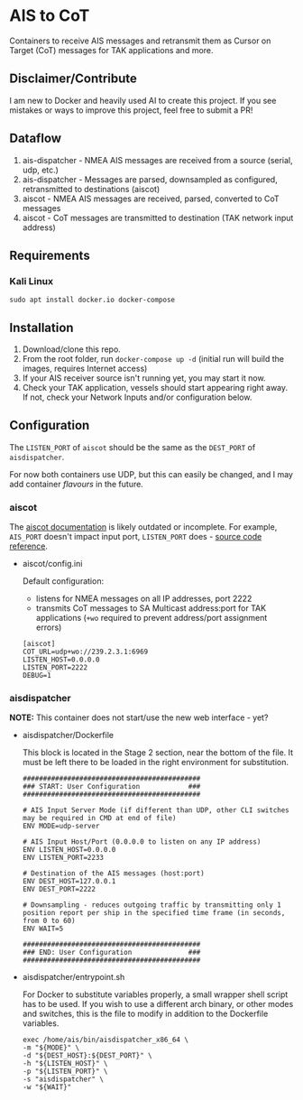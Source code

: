 # AIS to CoT

Containers to receive AIS messages and retransmit them as Cursor on Target (CoT) messages for TAK applications and more.

## Disclaimer/Contribute

I am new to Docker and heavily used AI to create this project. If you see mistakes or ways to improve this project, feel free to submit a PR!

## Dataflow

1. ais-dispatcher - NMEA AIS messages are received from a source (serial, udp, etc.)
2. ais-dispatcher - Messages are parsed, downsampled as configured, retransmitted to destinations (aiscot)
3. aiscot - NMEA AIS messages are received, parsed, converted to CoT messages
4. aiscot - CoT messages are transmitted to destination (TAK network input address)

## Requirements

### Kali Linux

```
sudo apt install docker.io docker-compose
```

## Installation

1. Download/clone this repo.
2. From the root folder, run `docker-compose up -d` (initial run will build the images, requires Internet access)
3. If your AIS receiver source isn't running yet, you may start it now.
4. Check your TAK application, vessels should start appearing right away. If not, check your Network Inputs and/or configuration below.

## Configuration

The `LISTEN_PORT` of `aiscot` should be the same as the `DEST_PORT` of `aisdispatcher`.

For now both containers use UDP, but this can easily be changed, and I may add container *flavours* in the future.

### aiscot

The [aiscot documentation](https://aiscot.readthedocs.io/en/latest/configuration/) is likely outdated or incomplete. For example, `AIS_PORT` doesn't impact input port, `LISTEN_PORT` does - [source code reference](https://github.com/snstac/aiscot/blob/main/src/aiscot/classes.py).

* aiscot/config.ini

    Default configuration:
    - listens for NMEA messages on all IP addresses, port 2222
    - transmits CoT messages to SA Multicast address:port for TAK applications (`+wo` required to prevent address/port assignment errors)

    ```
    [aiscot]
    COT_URL=udp+wo://239.2.3.1:6969
    LISTEN_HOST=0.0.0.0
    LISTEN_PORT=2222
    DEBUG=1
    ```

### aisdispatcher

**NOTE:** This container does not start/use the new web interface - yet?

* aisdispatcher/Dockerfile

    This block is located in the Stage 2 section, near the bottom of the file. It must be left there to be loaded in the right environment for substitution.

    ```
    ############################################
    ### START: User Configuration            ###
    ############################################

    # AIS Input Server Mode (if different than UDP, other CLI switches may be required in CMD at end of file)
    ENV MODE=udp-server

    # AIS Input Host/Port (0.0.0.0 to listen on any IP address)
    ENV LISTEN_HOST=0.0.0.0
    ENV LISTEN_PORT=2233

    # Destination of the AIS messages (host:port)
    ENV DEST_HOST=127.0.0.1
    ENV DEST_PORT=2222

    # Downsampling - reduces outgoing traffic by transmitting only 1 position report per ship in the specified time frame (in seconds, from 0 to 60)
    ENV WAIT=5

    ############################################
    ### END: User Configuration              ###
    ############################################
    ```

* aisdispatcher/entrypoint.sh
  
  For Docker to substitute variables properly, a small wrapper shell script has to be used. If you wish to use a different arch binary, or other modes and switches, this is the file to modify in addition to the Dockerfile variables.

    ```
    exec /home/ais/bin/aisdispatcher_x86_64 \
    -m "${MODE}" \
    -d "${DEST_HOST}:${DEST_PORT}" \
    -h "${LISTEN_HOST}" \
    -p "${LISTEN_PORT}" \
    -s "aisdispatcher" \
    -w "${WAIT}"
    ```